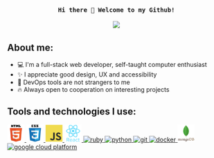 <h4 align="center"><samp> Hi there 👋 Welcome to my Github! </samp></h4>

<p align="center">
  <img width="400" src="https://media.giphy.com/media/SxM9Lvv9YS5b3Q8CQ2/giphy.gif">
</p>


<h2 align="left"> About me: </h2>

* 💻 I'm a full-stack web developer, self-taught computer enthusiast
* ✨ I appreciate good design, UX and accessibility
* 🐳 DevOps tools are not strangers to me
* 🔥 Always open to cooperation on interesting projects

<h2 align="left">Tools and technologies I use: </h2>
<p align="left">
    <a href="https://www.w3.org/html/" target="_blank"> <img src="https://raw.githubusercontent.com/devicons/devicon/master/icons/html5/html5-original-wordmark.svg" alt="html5" width="40" height="40"/> </a>
    <a href="https://www.w3schools.com/css/" target="_blank"> <img src="https://raw.githubusercontent.com/devicons/devicon/master/icons/css3/css3-original-wordmark.svg" alt="css3" width="40" height="40"/> </a>
    <a href="https://developer.mozilla.org/en-US/docs/Web/JavaScript" target="_blank"> <img src="https://raw.githubusercontent.com/devicons/devicon/master/icons/javascript/javascript-original.svg" alt="javascript" width="40" height="40"/> </a>
<a href="https://reactjs.org/" target="_blank"> <img src="https://raw.githubusercontent.com/devicons/devicon/master/icons/react/react-original-wordmark.svg" alt="react" width="40" height="40"/> </a>
    <a href="https://www.ruby-lang.org" target="_blank"> <img src="https://uxwing.com/wp-content/themes/uxwing/download/brands-and-social-media/ruby-programming-language-icon.png" alt="ruby" width="40" height="40"/> </a>
  <a href="https://www.python.org" target="_blank"> <img src="https://cdn3.iconfinder.com/data/icons/logos-and-brands-adobe/512/267_Python-512.png" alt="python" width="40" height="40"/> </a>
  <a href="https://git-scm.com" target="_blank"> <img src="https://git-scm.com/images/logos/downloads/Git-Icon-1788C.png" alt="git" width="40" height="40"/> </a>
    <a href="https://www.docker.com" target="_blank"> <img src="https://www.docker.com/wp-content/uploads/2022/03/Moby-logo.png" alt="docker" width="40" height="40"/> </a>
    <a href="https://www.mongodb.com/" target="_blank"> <img src="https://raw.githubusercontent.com/devicons/devicon/master/icons/mongodb/mongodb-original-wordmark.svg" alt="mongodb" width="40" height="40"/> </a>
  <a href="https://cloud.google.com" target="_blank"> <img src="https://static-00.iconduck.com/assets.00/google-cloud-icon-512x412-8rnz6wkz.png" alt="google cloud platform" width="40" height="40"/> </a>
    </p>
    

 


<!---
J-emi/J-emi is a ✨ special ✨ repository because its `README.md` (this file) appears on your GitHub profile.
You can click the Preview link to take a look at your changes.
--->
